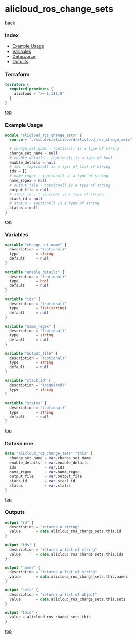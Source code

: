# alicloud_ros_change_sets

[back](../alicloud.md)

### Index

- [Example Usage](#example-usage)
- [Variables](#variables)
- [Datasource](#datasource)
- [Outputs](#outputs)

### Terraform

```terraform
terraform {
  required_providers {
    alicloud = ">= 1.111.0"
  }
}
```

[top](#index)

### Example Usage

```terraform
module "alicloud_ros_change_sets" {
  source = "./modules/alicloud/d/alicloud_ros_change_sets"

  # change_set_name - (optional) is a type of string
  change_set_name = null
  # enable_details - (optional) is a type of bool
  enable_details = null
  # ids - (optional) is a type of list of string
  ids = []
  # name_regex - (optional) is a type of string
  name_regex = null
  # output_file - (optional) is a type of string
  output_file = null
  # stack_id - (required) is a type of string
  stack_id = null
  # status - (optional) is a type of string
  status = null
}
```

[top](#index)

### Variables

```terraform
variable "change_set_name" {
  description = "(optional)"
  type        = string
  default     = null
}

variable "enable_details" {
  description = "(optional)"
  type        = bool
  default     = null
}

variable "ids" {
  description = "(optional)"
  type        = list(string)
  default     = null
}

variable "name_regex" {
  description = "(optional)"
  type        = string
  default     = null
}

variable "output_file" {
  description = "(optional)"
  type        = string
  default     = null
}

variable "stack_id" {
  description = "(required)"
  type        = string
}

variable "status" {
  description = "(optional)"
  type        = string
  default     = null
}
```

[top](#index)

### Datasource

```terraform
data "alicloud_ros_change_sets" "this" {
  change_set_name = var.change_set_name
  enable_details  = var.enable_details
  ids             = var.ids
  name_regex      = var.name_regex
  output_file     = var.output_file
  stack_id        = var.stack_id
  status          = var.status
}
```

[top](#index)

### Outputs

```terraform
output "id" {
  description = "returns a string"
  value       = data.alicloud_ros_change_sets.this.id
}

output "ids" {
  description = "returns a list of string"
  value       = data.alicloud_ros_change_sets.this.ids
}

output "names" {
  description = "returns a list of string"
  value       = data.alicloud_ros_change_sets.this.names
}

output "sets" {
  description = "returns a list of object"
  value       = data.alicloud_ros_change_sets.this.sets
}

output "this" {
  value = alicloud_ros_change_sets.this
}
```

[top](#index)